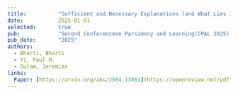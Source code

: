 ```yaml
---
title:          "Sufficient and Necessary Explanations (and What Lies in Between)."
date:           2025-01-01
selected:       true
pub:            "Second Conferenceon Parsimony and Learning(CPAL 2025)."
pub_date:       "2025"
authors:
  - Bharti, Bharti
  - Yi, Paul H.
  - Sulam, Jeremias
links:
  Paper: [https://arxiv.org/abs/2504.13861](https://openreview.net/pdf?id=H43BmpeJII)
---
```


